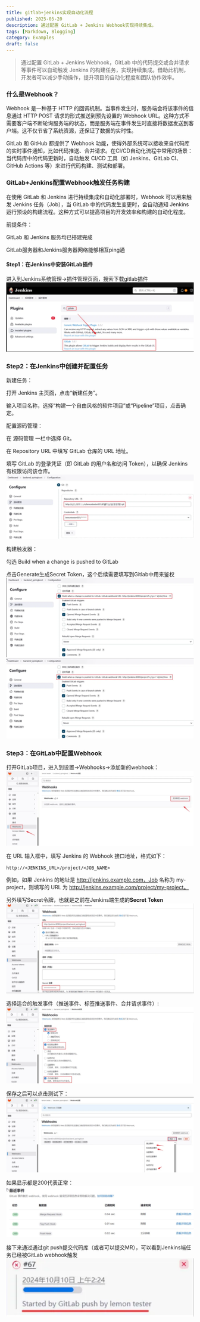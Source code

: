```yaml
---
title: gitlab+jenkins实现自动化流程
published: 2025-05-20
description: 通过配置 GitLab + Jenkins Webhook实现持续集成。
tags: [Markdown, Blogging]
category: Examples
draft: false
---
```


> 通过配置 GitLab + Jenkins Webhook，GitLab 中的代码提交或合并请求等事件可以自动触发 Jenkins 的构建任务，实现持续集成。借助此机制，开发者可以减少手动操作，提升项目的自动化程度和团队协作效率。

### 什么是Webhook？

Webhook 是一种基于 HTTP 的回调机制。当事件发生时，服务端会将该事件的信息通过 HTTP POST 请求的形式推送到预先设置的 Webhook URL。这种方式不需要客户端不断轮询服务端的状态，而是服务端在事件发生时直接将数据发送到客户端。这不仅节省了系统资源，还保证了数据的实时性。

GitLab 和 GitHub 都提供了 Webhook 功能，使得外部系统可以接收来自代码库的实时事件通知，比如代码推送、合并请求。在CI/CD自动化流程中常用的场景：当代码库中的代码更新时，自动触发 CI/CD 工具（如 Jenkins、GitLab CI、GitHub Actions 等）来进行代码构建、测试和部署。

### GitLab+Jenkins配置Webhook触发任务构建

在使用 GitLab 和 Jenkins 进行持续集成和自动化部署时，Webhook 可以用来触发 Jenkins 任务（Job），当 GitLab 中的代码发生变更时，会自动通知 Jenkins 运行预设的构建流程。这种方式可以提高项目的开发效率和构建的自动化程度。

前提条件：

GitLab 和 Jenkins 服务均已搭建完成

GitLab服务器和Jenkins服务器网络能够相互ping通

#### Step1：在Jenkins中安装GitLab插件

进入到Jenkins系统管理->插件管理页面，搜索下载gitlab插件
![进入到Jenkins系统管理->插件管理页面，搜索下载gitlab插件](/src/images/image.png)

### Step2：在Jenkins中创建并配置任务
新建任务：

打开 Jenkins 主页面，点击“新建任务”。

输入项目名称，选择“构建一个自由风格的软件项目”或“Pipeline”项目，点击确定。

配置源码管理：

在 源码管理 一栏中选择 Git。

在 Repository URL 中填写 GitLab 仓库的 URL 地址。

填写 GitLab 的登录凭证（即 GitLab 的用户名和访问 Token），以确保 Jenkins 有权限访问该仓库。
![配置源码管理](/src/images/image-1.png)

构建触发器：

勾选 Build when a change is pushed to GitLab

点击Generate生成Secret Token，这个后续需要填写到Gitlab中用来鉴权
![勾选 Build when a change is pushed to GitLab](/src/images/image-2.png)
![点击Generate生成Secret Token](/src/images/image-3.png)

### Step3：在GitLab中配置Webhook
打开GitLab项目，进入到设置->Webhooks->添加新的webhook：
![在GitLab中配置Webhook](/src/images/image-4.png)

在 URL 输入框中，填写 Jenkins 的 Webhook 接口地址，格式如下：
```
http://<JENKINS_URL>/project/<JOB_NAME>
```

例如，如果 Jenkins 的地址是 http://jenkins.example.com，Job 名称为 my-project，则填写的 URL 为 http://jenkins.example.com/project/my-project。

另外填写Secret令牌，也就是之前在Jenkins端生成的**Secret Token**
![填写Secret令牌](/src/images/image-5.png)

选择适合的触发事件（推送事件、标签推送事件、合并请求事件）:
![选择适合的触发事件](/src/images/image-6.png)

保存之后可以点击测试下：
![点击测试](/src/images/image-7.png)

如果显示都是200代表正常：
![显示都是200代表正常](/src/images/image-8.png)

接下来通过通过git push提交代码库（或者可以提交MR），可以看到Jenkins端任务已经被GitLab webhook触发
![Jenkins端任务已经被GitLab webhook触发](/src/images/image-9.png)